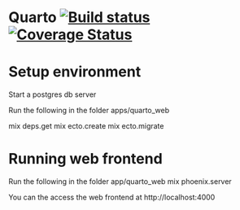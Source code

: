 # Quarto [![Build status](https://travis-ci.org/Musashi178/quarto_ex.svg?branch=master)](https://travis-ci.org/Musashi178/quarto_ex) [![Coverage Status](https://coveralls.io/repos/github/Musashi178/quarto_ex/badge.svg?branch=master)](https://coveralls.io/github/Musashi178/quarto_ex?branch=master)

# Setup environment

Start a postgres db server

Run the following in the folder apps/quarto_web

mix deps.get
mix ecto.create
mix ecto.migrate

# Running web frontend

Run the following in the folder app/quarto_web
mix phoenix.server

You can the access the web frontend at http://localhost:4000
